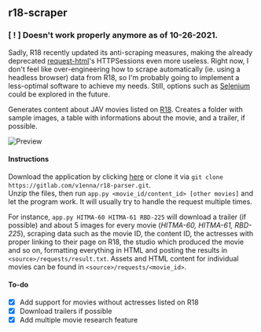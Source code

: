 ## r18-scraper

### [ ! ] Doesn't work properly anymore as of 10-26-2021.
Sadly, R18 recently updated its anti-scraping measures, making the already deprecated [request-html](https://requests.readthedocs.io/projects/requests-html/en/latest/)'s HTTPSessions even more useless. Right now, I don't feel like over-engineering how to scrape automatically (ie. using a headless browser) data from R18, so I'm probably going to implement a less-optimal software to achieve my needs. Still, options such as [Selenium](https://www.selenium.dev/) could be explored in the future.

Generates content about JAV movies listed on [R18](https://www.r18.com/).
Creates a folder with sample images, a table with informations about the movie, and a trailer, if possible.  

![Preview](https://i.ibb.co/f49g1HF/ea89ed9a77ca859dbd380859a5d7ba38.png)

#### Instructions

Download the application by clicking [here](https://gitlab.com/v1enna/r18-parser/-/archive/master/r18-parser-master.zip) or clone it via `git clone https://gitlab.com/v1enna/r18-parser.git`.  
Unzip the files, then run `app.py <movie_id/content_id> [other movies]` and let the program work. It will usually try to handle the request multiple times.

For instance, `app.py HITMA-60 HITMA-61 RBD-225` will download a trailer (if possible) and about 5 images for every movie (_HITMA-60, HITMA-61, RBD-225_), scraping data such as the movie ID, the content ID, the actresses with proper linking to their page on R18, the studio which produced the movie and so on, formatting everything in HTML and posting the results in `<source>/requests/result.txt`. Assets and HTML content for individual movies can be found in `<source>/requests/<movie_id>`.


#### To-do

- [X] Add support for movies without actresses listed on R18
- [X] Download trailers if possible
- [X] Add multiple movie research feature
